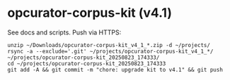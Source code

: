 # opcurator-corpus-kit (v4.1)

See docs and scripts. Push via HTTPS:

```
unzip ~/Downloads/opcurator-corpus-kit_v4_1_*.zip -d ~/projects/
rsync -a --exclude='.git' ~/projects/opcurator-corpus-kit_v4_1_*/ ~/projects/opcurator-corpus-kit_20250823_174333/
cd ~/projects/opcurator-corpus-kit_20250823_174333
git add -A && git commit -m "chore: upgrade kit to v4.1" && git push
```
